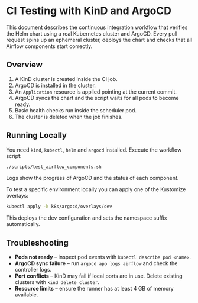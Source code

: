 # CI Testing with KinD and ArgoCD

This document describes the continuous integration workflow that verifies the Helm chart using a real Kubernetes cluster and ArgoCD. Every pull request spins up an ephemeral cluster, deploys the chart and checks that all Airflow components start correctly.

## Overview

1. A KinD cluster is created inside the CI job.
2. ArgoCD is installed in the cluster.
3. An `Application` resource is applied pointing at the current commit.
4. ArgoCD syncs the chart and the script waits for all pods to become ready.
5. Basic health checks run inside the scheduler pod.
6. The cluster is deleted when the job finishes.

## Running Locally

You need `kind`, `kubectl`, `helm` and `argocd` installed. Execute the workflow script:

```bash
./scripts/test_airflow_components.sh
```

Logs show the progress of ArgoCD and the status of each component.

To test a specific environment locally you can apply one of the Kustomize overlays:
```bash
kubectl apply -k k8s/argocd/overlays/dev
```
This deploys the dev configuration and sets the namespace suffix automatically.

## Troubleshooting

- **Pods not ready** – inspect pod events with `kubectl describe pod <name>`.
- **ArgoCD sync failure** – run `argocd app logs airflow` and check the controller logs.
- **Port conflicts** – KinD may fail if local ports are in use. Delete existing clusters with `kind delete cluster`.
- **Resource limits** – ensure the runner has at least 4 GB of memory available.

